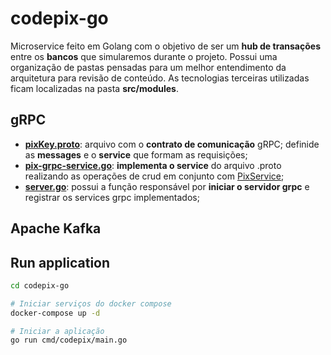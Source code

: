 # codepix-go
Microservice feito em Golang com o objetivo de ser um **hub de transações** entre os **bancos** que simularemos durante o projeto. 
Possui uma organização de pastas pensadas para um melhor entendimento da arquitetura para revisão de conteúdo. As tecnologias terceiras utilizadas ficam localizadas na pasta **src/modules**.

## gRPC
- **[pixKey.proto](https://github.com/VictorMagalhaesSales/microsservices-banks-parent/tree/master/codepix-go/src/modules/grpc/pixkey.proto)**: arquivo com o **contrato de comunicação** gRPC; definide as **messages** e o **service** que formam as requisições;
- **[pix-grpc-service.go](https://github.com/VictorMagalhaesSales/microsservices-banks-parent/tree/master/codepix-go/src/modules/grpc/pix-grpc-service.go)**: **implementa o service** do arquivo .proto realizando as operações de crud em conjunto com [PixService](https://github.com/VictorMagalhaesSales/microsservices-banks-parent/blob/master/codepix-go/src/services/pix-service.go);
- **[server.go](https://github.com/VictorMagalhaesSales/microsservices-banks-parent/tree/master/codepix-go/src/modules/grpc/server.go)**: possui a função responsável por **iniciar o servidor grpc** e registrar os services grpc implementados;

## Apache Kafka

## Run application
```sh
cd codepix-go

# Iniciar serviços do docker compose
docker-compose up -d

# Iniciar a aplicação
go run cmd/codepix/main.go
```